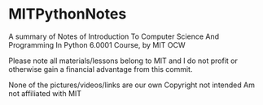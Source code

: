 # MITPythonNotes
A summary of Notes of Introduction To Computer Science And Programming In Python 6.0001 Course, by MIT OCW


Please note all materials/lessons belong to MIT and I do not profit or otherwise gain a financial advantage from this commit. 

None of the pictures/videos/links are our own
Copyright not intended
Am not affiliated with MIT
